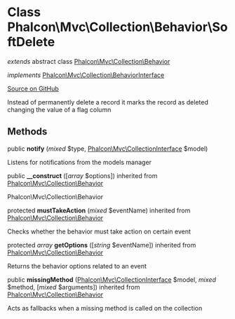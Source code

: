 # Class **Phalcon\\Mvc\\Collection\\Behavior\\SoftDelete**

*extends* abstract class [Phalcon\Mvc\Collection\Behavior](/en/3.1.2/api/Phalcon_Mvc_Collection_Behavior)

*implements* [Phalcon\Mvc\Collection\BehaviorInterface](/en/3.1.2/api/Phalcon_Mvc_Collection_BehaviorInterface)

<a href="https://github.com/phalcon/cphalcon/blob/master/phalcon/mvc/collection/behavior/softdelete.zep" class="btn btn-default btn-sm">Source on GitHub</a>

Instead of permanently delete a record it marks the record as
deleted changing the value of a flag column

## Methods
public  **notify** (*mixed* $type, [Phalcon\Mvc\CollectionInterface](/en/3.1.2/api/Phalcon_Mvc_CollectionInterface) $model)

Listens for notifications from the models manager

public  **__construct** ([*array* $options]) inherited from [Phalcon\Mvc\Collection\Behavior](/en/3.1.2/api/Phalcon_Mvc_Collection_Behavior)

Phalcon\\Mvc\\Collection\\Behavior

protected  **mustTakeAction** (*mixed* $eventName) inherited from [Phalcon\Mvc\Collection\Behavior](/en/3.1.2/api/Phalcon_Mvc_Collection_Behavior)

Checks whether the behavior must take action on certain event

protected *array* **getOptions** ([*string* $eventName]) inherited from [Phalcon\Mvc\Collection\Behavior](/en/3.1.2/api/Phalcon_Mvc_Collection_Behavior)

Returns the behavior options related to an event

public  **missingMethod** ([Phalcon\Mvc\CollectionInterface](/en/3.1.2/api/Phalcon_Mvc_CollectionInterface) $model, *mixed* $method, [*mixed* $arguments]) inherited from [Phalcon\Mvc\Collection\Behavior](/en/3.1.2/api/Phalcon_Mvc_Collection_Behavior)

Acts as fallbacks when a missing method is called on the collection

